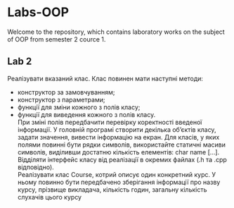 # Labs-OOP
Welcome to the repository, which contains laboratory works on the subject of OOP from semester 2 cource 1.
## Lab 2
  Реалізувати вказаний клас. Клас повинен мати наступні методи:</br>
- конструктор за замовчуванням;
- конструктор з параметрами;
- функції для зміни кожного з полів класу;
- функції для виведення кожного з полів класу.</br>
При зміні полів передбачити перевірку коректності введеної інформації. У головній програмі створити декілька об’єктів класу, задати значення, вивести інформацію на екран. Для класів, у яких полями повинні бути рядки символів, використайте статичні масиви символів, виділивши достатню кількість елементів: char name […]. Відділяти інтерфейс класу від реалізації в окремих файлах (.h та .cpp відповідно).</br>
Реалізувати клас Course, котрий описує один конкретний курс. У ньому повинно бути передбачено зберігання інформації про назву курсу, прізвище викладача, кількість годин, загальну кількість слухачів цього курсу
